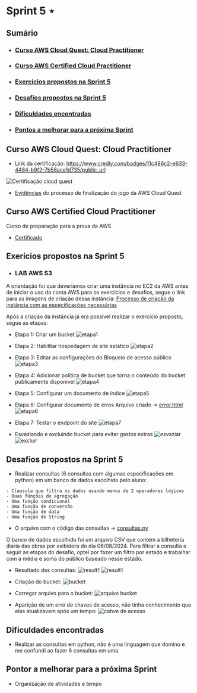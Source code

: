 # Sprint 5 ⋆
## Sumário
- ### [Curso AWS Cloud Quest: Cloud Practitioner](https://github.com/mayaramog/compassUOLmayara/blob/main/Sprint5/README.md#curso-aws-cloud-quest-cloud-practitioner-1)
- ### [Curso AWS Certified Cloud Practitioner](https://github.com/mayaramog/compassUOLmayara/blob/main/Sprint5/README.md#curso-aws-certified-cloud-practitioner-1)
- ### [Exercícios propostos na Sprint 5]()
- ### [Desafios propostos na Sprint 5](https://github.com/mayaramog/compassUOLmayara/blob/main/Sprint5/README.md#desafios-propostos-na-sprint-5-1)
- ### [Dificuldades encontradas](https://github.com/mayaramog/compassUOLmayara/blob/main/Sprint5/README.md#dificuldades-encontradas-1)
- ### [Pontos a melhorar para a próxima Sprint](https://github.com/mayaramog/compassUOLmayara/blob/main/Sprint5/README.md#pontor-a-melhorar-para-a-pr%C3%B3xima-sprint)

## Curso AWS Cloud Quest: Cloud Practitioner
- Link da certificação: https://www.credly.com/badges/11c486c2-e633-4484-b9f2-7b58ace1d735/public_url

![Certificação cloud quest](/Sprint5/Evidências/aws-cloud-quest-cloud-practitioner-mayara-goncalves.png)

- [Evidências](/Sprint5/Evidências/GameAWS/) do processo de finalização do jogo da AWS Cloud Quest

## Curso AWS Certified Cloud Practitioner

Curso de preparação para a prova da AWS

- [Certificado](/Sprint5/Certificados/18719_5_6046265_1727467355_AWS%20Skill%20Builder%20Course%20Completion%20Certificate.pdf)

## Exerícios propostos na Sprint 5

- ### LAB AWS S3
A orientação foi que deveriamos criar uma instância no EC2 da AWS antes de iniciar o uso da conta AWS para os exercícios e desafios, segue o link para as imagens de criação dessa instância: [Processo de criação da instância com as especificações necessárias](/Sprint5/Evidências/Instância/)

Após a criação da instância já era possível realizar o exercício proposto, segue as etapas:

- Etapa 1: Criar um bucket
![etapa1](/Sprint5/Evidências/Exercícios/etapa1.png)

- Etapa 2: Habilitar hospedagem de site estático
![etapa2](/Sprint5/Evidências/Exercícios/etapa2.png)

- Etapa 3: Editar as configurações do Bloqueio de acesso público
![etapa3](/Sprint5/Evidências/Exercícios/etapa3.png)

- Etapa 4: Adicionar política de bucket que torna o conteúdo do bucket publicamente disponível
![etapa4](/Sprint5/Evidências/Exercícios/etapa4.png)

- Etapa 5: Configurar um documento de índice
![etapa5](/Sprint5/Evidências/Exercícios/etapa5.png)

- Etapa 6: Configurar documento de erros
Arquivo criado -> [error.html](/Sprint5/Evidências/Exercícios/error.html)
![etapa6](/Sprint5/Evidências/Exercícios/etapa6.png)

- Etapa 7: Testar o endpoint do site
![etapa7](/Sprint5/Evidências/Exercícios/etapa7.png)

- Esvaziando e excluindo bucket para evitar gastos extras
![esvaziar](/Sprint5/Evidências/Exercícios/esvaziar.png)
![excluir](/Sprint5/Evidências/Exercícios/excluir.png)

## Desafios propostos na Sprint 5
- Realizar consultas (6 consultas com algumas especificações em python) em um banco de dados escolhido pelo aluno:

```
- Clausula que filtra os dados usando menos de 2 operadores lógicos
- Duas fUnções de agregação
- Uma função condicional
- Uma função de conversão
- Uma função de data
- Uma função de String
```

- O arquivo com o código das consultas -> [consultas.py](/Sprint5/Desafio/consultas.py)

O banco de dados escolhido foi um arquivo CSV que contém a bilheteria diaria das obras por exibidora do dia 06/08/2024. Para filtrar a consulta e seguir as etapas do desafio, optei por fazer um filtro por estado e trabalhar com a média e soma do público baseado nesse estado.

- Resultado das consultas:
![result1](/Sprint5/Evidências/Desafio/consulta1.png)
![result1](/Sprint5/Evidências/Desafio/consulta2.png)

- Criação do bucket:
![bucket](/Sprint5/Evidências/Desafio/bucketCriado.png)

- Carregar arquivo para o bucket:
![arquivo bucket](/Sprint5/Evidências/Desafio/arquivoCSVcarregado.png)

- Aparição de um erro de chaves de acesso, não tinha conhecimento que elas atualizavam após um tempo:
![cahve de acesso](/Sprint5/Evidências/Desafio/erroDeAttChavesAcesso.png)

## Dificuldades encontradas
- Realizar as consultas em python, não é uma linguagem que domino e me confundi ao fazer 6 consultas em uma.

## Pontor a melhorar para a próxima Sprint
- Organização de atividades e tempo
